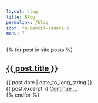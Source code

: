 ```yaml
---
layout: blog
title: Blog
permalink: /blog
icon: fa-pencil-square-o
menu: 7
---
```


  {% for post in site.posts %}
  <div class="blog-content">
    <a class="blog-title" href="{{ post.url }}"><h2>{{ post.title }}</h2></a>
    <div class="blog-date">{{ post.date | date_to_long_string }}</div>
    {{ post.excerpt }}
    <a class="blog-continue" href="{{ post.url }}">Continue ...</a>
  </div>
  {% endfor %}

